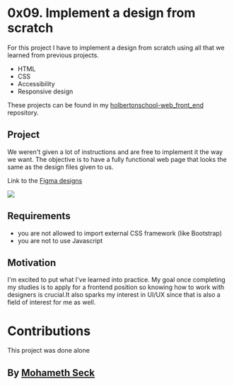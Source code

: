 # 0x09. Implement a design from scratch


For this project I have to implement a design from scratch using all that we learned from previous projects. 
- HTML
- CSS
- Accessibility
- Responsive design

These projects can be found in my [holbertonschool-web_front_end](https://github.com/SeckMohameth/holbertonschool-web_front_end) repository.

## Project
We weren't given a lot of instructions and are free to implement it the way we want. The objective is to have a fully functional web page that looks the same as the design files given to us.

Link to the [Figma designs](https://www.figma.com/file/gkWRcFqkwtruWZgSfnnHF0/Holberton-School---Headphone-company?node-id=0%3A1)


![](https://github.com/SeckMohameth/holbertonschool-web_front_end/blob/master/0x09-implement_a_design_from_scratch/Archive-2/Screen%20Shot%202020-03-27%20at%209.17.09%20AM.png?raw=true)


## Requirements
- you are not allowed to import external CSS framework (like Bootstrap)
- you are not to use Javascript

## Motivation
I'm excited to put what I've learned into practice. My goal once completing my studies is to apply for a frontend position so knowing how to work with designers is crucial.It also sparks my interest in UI/UX since that is also a field of interest for me as well.

# Contributions
This project was done alone
## By [Mohameth Seck](https://github.com/SeckMohameth)

